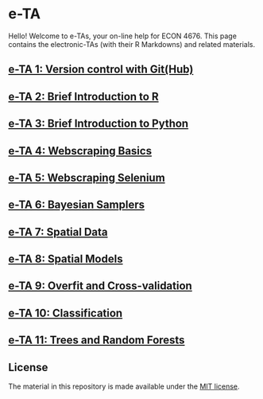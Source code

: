 # e-TA

Hello! Welcome to e-TAs, your on-line help for ECON 4676. This page contains the electronic-TAs (with their R Markdowns) and related materials.



## [e-TA 1: Version control with Git(Hub)](https://raw.githack.com/ECON-4676-UNIANDES-Fall-2021/e-TA/master/e-ta1_Git/e-ta1_Git.html)

## [e-TA 2: Brief Introduction to R](https://raw.githack.com/ECON-4676-UNIANDES-Fall-2021/e-TA/master/e-ta2_R/e-ta2_R.html)

## [e-TA 3: Brief Introduction to Python](https://github.com/ECON-4676-UNIANDES-Fall-2021/e-TA/blob/main/e-ta3_python/e-ta3_python.ipynb)

## [e-TA 4: Webscraping Basics](https://github.com/ECON-4676-UNIANDES-Fall-2021/e-TA/blob/main/e-ta4_webscraping_basics/e-ta4_webscraping_basics.ipynb)

## [e-TA 5: Webscraping Selenium](https://github.com/ECON-4676-UNIANDES-Fall-2021/e-TA/blob/main/e-ta5_webscraping_basics/e-ta5_webscraping_selenium.ipynb)

## [e-TA 6: Bayesian Samplers](https://github.com/ECON-4676-UNIANDES-Fall-2021/e-TA/blob/main/e-ta6_Direct_sampling_and_Gibbs_sampler/e-ta6_Direct_sampling_and_Gibbs_sampler.ipynb)


## [e-TA 7: Spatial Data](https://github.com/ECON-4676-UNIANDES-Fall-2021/e-TA/blob/main/e-ta7_Spatial_Data/e-ta7_Spatial_Data.ipynb)

## [e-TA 8: Spatial Models](https://github.com/ECON-4676-UNIANDES-Fall-2021/e-TA/blob/main/e-ta8_Spatial_models/e-ta8_Spatial_models.ipynb)

## [e-TA 9: Overfit and Cross-validation](https://github.com/ECON-4676-UNIANDES-Fall-2021/e-TA/blob/main/e-ta9_Overfit_and_cross_validation/Cross_validation_and_overfit.ipynb)

## [e-TA 10: Classification](https://github.com/ECON-4676-UNIANDES-Fall-2021/e-TA/blob/main/e-ta10_Classification/Classification.ipynb)

## [e-TA 11: Trees and Random Forests](https://github.com/ECON-4676-UNIANDES-Fall-2021/e-TA/blob/main/e-ta11_trees_and_random_forest/Decision%20trees%2C%20Random%20forest%20and%20GBM.ipynb)


## License

The material in this repository is made available under the [MIT license](http://opensource.org/licenses/mit-license.php). 

